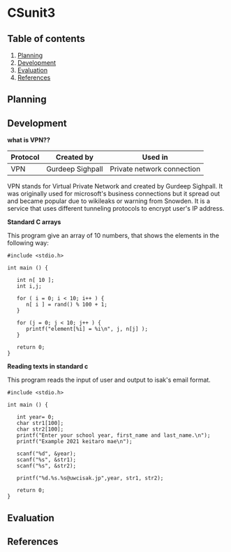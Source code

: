 # CSunit3

Table of contents
------
1. [Planning](#Planning)
1. [Development](#Development)
1. [Evaluation](#Evaluation)
1. [References](#References)

Planning
------

Development
------
**what is VPN??**

|Protocol|Created by      |Used in      |
|-|------------- |----------- |
|VPN| Gurdeep Sighpall| Private network connection|

VPN stands for Virtual Private Network and created by Gurdeep Sighpall. It was originally used for microsoft's business connections but it spread out and became popular due to wikileaks or warning from Snowden. It is a service that uses different tunneling protocols to encrypt user's IP address.

**Standard C arrays**

This program give an array of 10 numbers, that shows the elements in the following way:
```
#include <stdio.h>
 
int main () {

   int n[ 10 ]; 
   int i,j;
        
   for ( i = 0; i < 10; i++ ) {
      n[ i ] = rand() % 100 + 1;
   }
   
   for (j = 0; j < 10; j++ ) {
      printf("element[%i] = %i\n", j, n[j] );
   }
 
   return 0;
}
```


**Reading texts in standard c**

This program reads the input of user and output to isak's email format.
```
#include <stdio.h>
 
int main () {

   int year= 0;
   char str1[100];
   char str2[100];
   printf("Enter your school year, first_name and last_name.\n");
   printf("Example 2021 keitaro mae\n");

   scanf("%d", &year);
   scanf("%s", &str1);
   scanf("%s", &str2);

   printf("%d.%s.%s@uwcisak.jp",year, str1, str2);

   return 0;
}
```
Evaluation
------

References
------
